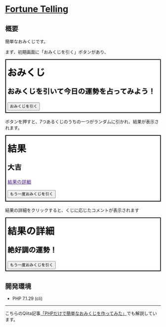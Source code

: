 # [Fortune Telling](https://taturon.com/fortune_telling/button.php)
## 概要
簡単なおみくじです。

まず、初期画面に「おみくじを引く」ボタンがあり、

![初期画面](images/button.png)

ボタンを押すと、7つあるくじのうちの一つがランダムに引かれ、結果が表示されます。

![結果画面](images/result.png)

結果の詳細をクリックすると、くじに応じたコメントが表示されます

![詳細画面](images/detail.png)

## 開発環境

- PHP 7.1.29 (cli)

---

こちらのQiita記事[「PHPだけで簡単なおみくじを作ってみた」](https://qiita.com/_Taturon_/items/80158d792e66cad0d3df)でも解説しています。
